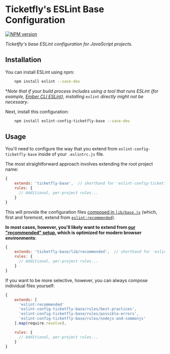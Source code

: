 # Ticketfly's ESLint Base Configuration

[![NPM version][npm-image]][npm-url]

_Ticketfly's base ESLint configuration for JavaScript projects._

## Installation

You can install ESLint using npm:

```sh
    npm install eslint --save-dev
```

\*_Note that if your build process includes using a tool that runs ESLint
(for example, [Ember CLI ESLint](https://github.com/ember-cli/ember-cli-eslint)),
installing `eslint` directly might not be necessary_.

Next, install this configuration:

```sh
    npm install eslint-config-ticketfly-base --save-dev
```

## Usage

You'll need to configure the way that you extend from `eslint-config-ticketfly-base`
inside of your `.eslintrc.js` file.

The most straightforward approach involves extending the root project name:

```js
{
    extends: 'ticketfly-base',  // shorthand for 'eslint-config-ticketfly-base'
    rules: {
      // Additional, per-project rules...
    }
}
```

This will provide the configuration files [composed in `lib/base.js`](./lib/base.js)
(which, first and foremost, extend from [`eslint:recommended`](http://eslint.org/docs/rules/)).

**In most cases, however, you'll likely want to extend from [our "recommended" setup](./lib/recommended.js),
which is optimized for modern browser environments**:

```js
{
    extends: 'ticketfly-base/lib/recommended',  // shorthand for 'eslint-config-ticketfly-base'
    rules: {
      // Additional, per-project rules...
    }
}
```

If you want to be more selective, however, you can always compose individual files yourself:

```js
{
    extends: [
      'eslint:recommended'
      'eslint-config-ticketfly-base/rules/best-practices',
      'eslint-config-ticketfly-base/rules/possible-errors',
      'eslint-config-ticketfly-base/rules/nodejs-and-commonjs'
    ].map(require.resolve),

    rules: {
      // Additional, per-project rules...
    }
}
```


[npm-image]: https://img.shields.io/npm/v/eslint-config-ticketfly-base.svg
[npm-url]: https://www.npmjs.com/package/eslint-config-ticketfly-base
